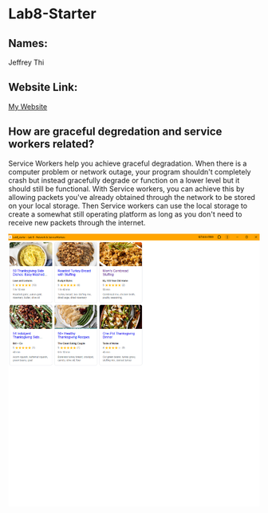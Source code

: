 # Lab8-Starter

## Names:
Jeffrey Thi

## Website Link:
[My Website]()

## How are graceful degredation and service workers related?
Service Workers help you achieve graceful degradation. When there is a computer problem or network outage, your program shouldn't completely crash but instead gracefully degrade or function on a lower level but it should still be functional. With Service workers, you can achieve this by allowing packets you've already obtained through the network to be stored on your local storage. Then Service workers can use the local storage to create a somewhat still operating platform as long as you don't need to receive new packets through the internet. 

![PWA Picture](pwa.png)
